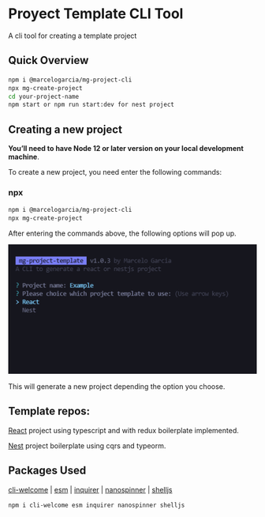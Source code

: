 # Proyect Template CLI Tool

A cli tool for creating a template project

## Quick Overview

```sh
npm i @marcelogarcia/mg-project-cli
npx mg-create-project
cd your-project-name
npm start or npm run start:dev for nest project
```

## Creating a new project

**You’ll need to have Node 12 or later version on your local development machine**.

To create a new project, you need enter the following commands:

### npx

```sh
npm i @marcelogarcia/mg-project-cli
npx mg-create-project
```

After entering the commands above, the following options will pop up.

<p align='center'>
<img src='./utils/option-list.png' width='600' alt='Build errors'>
</p>

This will generate a new project depending the option you choose.

## Template repos:

[React](https://gitlab.com/marcelo.garcia0/react-typescript) project using typescript and with redux boilerplate implemented.

[Nest](https://gitlab.com/marcelo.garcia0/nestjs-cqrs) project boilerplate using cqrs and typeorm.

## Packages Used

[cli-welcome](https://github.com/ahmadawais/cli-welcome) |
[esm](https://github.com/standard-things/esm) |
[inquirer](https://github.com/SBoudrias/Inquirer.js) |
[nanospinner](https://github.com/usmanyunusov/nanospinner) |
[shelljs](https://github.com/shelljs/shelljs)

```sh
npm i cli-welcome esm inquirer nanospinner shelljs
```
